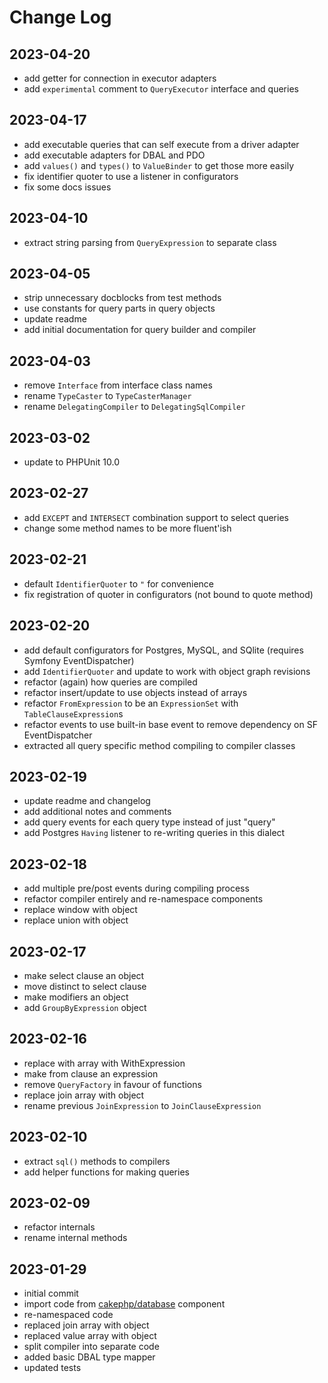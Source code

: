 Change Log
==========

2023-04-20
----------

 * add getter for connection in executor adapters
 * add `experimental` comment to `QueryExecutor` interface and queries

2023-04-17
----------

 * add executable queries that can self execute from a driver adapter
 * add executable adapters for DBAL and PDO
 * add `values()` and `types()` to `ValueBinder` to get those more easily
 * fix identifier quoter to use a listener in configurators
 * fix some docs issues

2023-04-10
----------

 * extract string parsing from `QueryExpression` to separate class

2023-04-05
----------

 * strip unnecessary docblocks from test methods
 * use constants for query parts in query objects
 * update readme
 * add initial documentation for query builder and compiler

2023-04-03
----------

 * remove `Interface` from interface class names
 * rename `TypeCaster` to `TypeCasterManager`
 * rename `DelegatingCompiler` to `DelegatingSqlCompiler`

2023-03-02
----------

 * update to PHPUnit 10.0

2023-02-27
----------

 * add `EXCEPT` and `INTERSECT` combination support to select queries
 * change some method names to be more fluent'ish

2023-02-21
----------

 * default `IdentifierQuoter` to `"` for convenience
 * fix registration of quoter in configurators (not bound to quote method)

2023-02-20
----------

 * add default configurators for Postgres, MySQL, and SQlite (requires Symfony EventDispatcher)
 * add `IdentifierQuoter` and update to work with object graph revisions
 * refactor (again) how queries are compiled
 * refactor insert/update to use objects instead of arrays
 * refactor `FromExpression` to be an `ExpressionSet` with `TableClauseExpression`s
 * refactor events to use built-in base event to remove dependency on SF EventDispatcher
 * extracted all query specific method compiling to compiler classes

2023-02-19
----------

 * update readme and changelog
 * add additional notes and comments
 * add query events for each query type instead of just "query"
 * add Postgres `Having` listener to re-writing queries in this dialect

2023-02-18
----------

 * add multiple pre/post events during compiling process
 * refactor compiler entirely and re-namespace components
 * replace window with object
 * replace union with object

2023-02-17
----------

 * make select clause an object
 * move distinct to select clause
 * make modifiers an object
 * add `GroupByExpression` object

2023-02-16
----------

 * replace with array with WithExpression
 * make from clause an expression
 * remove `QueryFactory` in favour of functions
 * replace join array with object
 * rename previous `JoinExpression` to `JoinClauseExpression`

2023-02-10
----------

 * extract `sql()` methods to compilers
 * add helper functions for making queries

2023-02-09
----------

 * refactor internals
 * rename internal methods

2023-01-29
----------

 * initial commit
 * import code from [cakephp/database](https://github.com/cakephp/database) component
 * re-namespaced code
 * replaced join array with object
 * replaced value array with object
 * split compiler into separate code
 * added basic DBAL type mapper
 * updated tests
